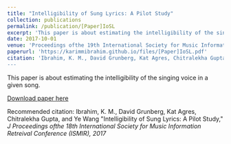 ```yaml
---
title: "Intelligibility of Sung Lyrics: A Pilot Study"
collection: publications
permalink: /publication/[Paper]IoSL
excerpt: 'This paper is about estimating the intelligibility of the singing voice in a given song. We propose a set of acoustic features that are relevant for estimating the intelligibility. We also propose an approach for labeling songs with an intelligibility score accroding to human perception'
date: 2017-10-01
venue: 'Proceedings ofthe 19th International Society for Music Information Retreival Conference (ISMIR)'
paperurl: 'https://karimmibrahim.github.io/files/[Paper]IoSL.pdf'
citation: 'Ibrahim, K. M., David Grunberg, Kat Agres, Chitralekha Gupta, and Ye Wang &quot;Intelligibility of Sung Lyrics: A Pilot Study,&quot;  <i>J Proceedings ofthe 18th International Society for Music Information Retreival Conference (ISMIR), 2017</i>
---
```

This paper is about estimating the intelligibility of the singing voice in a given song.

[Download paper here](https://karimmibrahim.github.io/files/[Paper]IoSL.pdf)

Recommended citation: Ibrahim, K. M., David Grunberg, Kat Agres, Chitralekha Gupta, and Ye Wang "Intelligibility of Sung Lyrics: A Pilot Study," <i>J Proceedings ofthe 18th International Society for Music Information Retreival Conference (ISMIR), 2017</i>